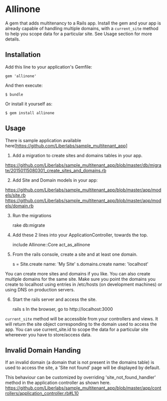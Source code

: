 # Allinone

A gem that adds multitenancy to a Rails app. Install the gem and your app is already capable of handling multiple domains, with a `current_site` method to help you scope data for a particular site. See Usage section for more details. 

## Installation

Add this line to your application's Gemfile:

    gem 'allinone'

And then execute:

    $ bundle

Or install it yourself as:

    $ gem install allinone

## Usage

There is sample application available here[https://github.com/Liberlabs/sample_multitenant_app]

1. Add a migration to create sites and domains tables in your app.

https://github.com/Liberlabs/sample_multitenant_app/blob/master/db/migrate/20150115080301_create_sites_and_domains.rb

2. Add Site and Domain models in your app:

https://github.com/Liberlabs/sample_multitenant_app/blob/master/app/models/site.rb
https://github.com/Liberlabs/sample_multitenant_app/blob/master/app/models/domain.rb

3. Run the migrations

    rake db:migrate

4. Add these 2 lines into your ApplicationController, towards the top.

    include Allinone::Core
    act_as_allinone

5. From the rails console, create a site and at least one domain.

    s = Site.create name: 'My Site'
    s.domains.create name: 'localhost'

You can create more sites and domains if you like. You can also create multiple domains for the same site. Make sure you point the domains you create to localhost using entries in /etc/hosts (on development machines) or using DNS on production servers.

6. Start the rails server and access the site.

   rails s
   In the browser, go to http://localhost:3000

`current_site` method will be accessible from your controllers and views. It will return the site object corresponding to the domain used to access the app. You can use current_site.id to scope the data for a particular site whereever you have to store/access data.

## Invalid Domain Handing

If an invalid domain (a domain that is not present in the domains table) is used to access the site, a 'Site not found' page will be displayed by default.

This behaviour can be customized by overriding 'site_not_found_handler' method in the application controller as shown here. https://github.com/Liberlabs/sample_multitenant_app/blob/master/app/controllers/application_controller.rb#L10
